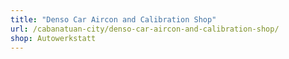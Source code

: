 ```yaml
---
title: "Denso Car Aircon and Calibration Shop"
url: /cabanatuan-city/denso-car-aircon-and-calibration-shop/
shop: Autowerkstatt
---
```

